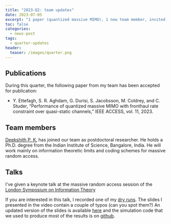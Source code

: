 ```yaml
---
title: "2023-Q2: team updates"
date: 2023-07-05
excerpt: "1 paper (quantized massive MIMO), 1 new team member, invited talk at LSIT"
toc: false 
categories:
  - news-post 
tags:
  - quarter-updates
header:
  teaser: /images/quarter.png
---
```


<!-- Test -->



## Publications 
During this quarter, the following paper from my team has been accepted for
publication:

- Y. Ettefagh, S. R. Aghdam, G. Durisi, S. Jacobsson, M. Coldrey, and C. Studer, “Performance of quantized massive MIMO with fronthaul rate constraint over quasi-static channels,” IEEE ACCESS, vol. 11, 2023.
 

## Team members 

 [Deekshith P. K.](https://www.chalmers.se/en/persons/deepat/) has joined our team as postdoctoral researcher. He holds a
  Ph.D. degree from the Indian Institute of Science, Bangalore, India. 
  He will work mainly on information theoretic limits and
  coding schemes for massive random access.

## Talks

I've given a keynote talk at the massive random access session of the [London
Symposium on Information Theory](https://www.ucl.ac.uk/ai-centre/lsit-2023-seventh-london-symposium-information-theory) 

If you are interested in this talk, I recorded one of my [dry
runs](https://www.youtube.com/watch?v=JW0i132qlro).
The slides I presented in the video contain a couple of typos (can you spot
them?)
An updated version of the slides is available [here](/files/2023/05-lsit.pdf) and the simulation code
that we used to produce most of the results is on [github](https://github.com/khachoang1412/UMA_random_user_activity).

